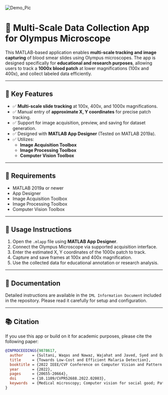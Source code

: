 ![Demo_Pic](https://user-images.githubusercontent.com/79640349/124239509-355c7980-db33-11eb-8cc2-d95496af4357.png)

# 🔬 Multi-Scale Data Collection App for Olympus Microscope

This MATLAB-based application enables **multi-scale tracking and image capturing** of blood smear slides using Olympus microscopes. The app is designed specifically for **educational and research purposes**, allowing users to track a **1000x blood patch** at lower magnifications (100x and 400x), and collect labeled data efficiently.

---

## 📌 Key Features

- ✅ **Multi-scale slide tracking** at 100x, 400x, and 1000x magnifications.
- ✅ Manual entry of **approximate X, Y coordinates** for precise patch tracking.
- ✅ Support for image acquisition, preview, and saving for dataset generation.
- ✅ Designed with **MATLAB App Designer** (Tested on MATLAB 2019a).
- ✅ Utilizes:
  - **Image Acquisition Toolbox**
  - **Image Processing Toolbox**
  - **Computer Vision Toolbox**

---

## 🧰 Requirements

- MATLAB 2019a or newer
- App Designer
- Image Acquisition Toolbox
- Image Processing Toolbox
- Computer Vision Toolbox

---

## 📂 Usage Instructions

1. Open the `.mlapp` file using **MATLAB App Designer**.
2. Connect the Olympus Microscope via supported acquisition interface.
3. Enter the estimated X, Y coordinates of the 1000x patch to track.
4. Capture and save frames at 100x and 400x magnification.
5. Use the collected data for educational annotation or research analysis.

---

## 📄 Documentation

Detailed instructions are available in the `IML Information Document` included in the repository. Please read it carefully for setup and configuration.

---

## 📚 Citation

If you use this app or build on it for academic purposes, please cite the following paper:

```bibtex
@INPROCEEDINGS{9878617,
  author    = {Sultani, Waqas and Nawaz, Wajahat and Javed, Syed and Danish, Muhammad Sohail and Saadia, Asma and Ali, Mohsen},
  title     = {Towards Low-Cost and Efficient Malaria Detection},
  booktitle = {2022 IEEE/CVF Conference on Computer Vision and Pattern Recognition (CVPR)},
  year      = {2022},
  pages     = {20655-20664},
  doi       = {10.1109/CVPR52688.2022.02003},
  keywords  = {Medical microscopy; Computer vision for social good; Pattern recognition; Malaria detection; Dataset generation}
}
